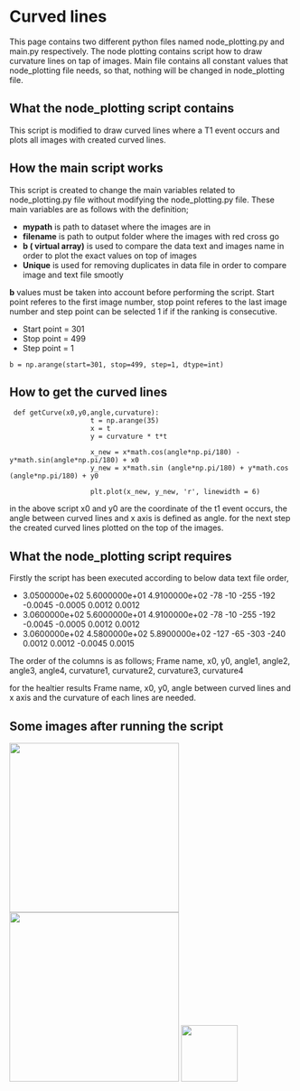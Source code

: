 # Curved lines

This page contains two different python files named node_plotting.py and main.py respectively. The node plotting  contains script how to draw curvature lines on tap of images. Main file contains all constant values that node_plotting file needs, so that, nothing will be changed in node_plotting file.

## What the node_plotting script contains

This script is modified to draw curved lines where a T1 event occurs and plots all images with created curved lines.

## How  the main script works

This script is created to change the main variables related to node_plotting.py file without modifying the node_plotting.py file.
These main variables are as follows with the definition;
- **mypath** is path to dataset where the images are in
- **filename** is path to output folder where the  images with red cross go
- **b ( virtual array)** is used to compare the data text and images name in order to plot the exact values on top of images
- **Unique** is used for removing duplicates in data file in order to compare image and text file smootly

**b** values must be taken into account before performing the script. Start point referes to the first image number, stop point referes to the last image number and step point can be selected 1 if if the ranking is consecutive. 

- Start point = 301
- Stop point = 499
- Step point = 1

```
b = np.arange(start=301, stop=499, step=1, dtype=int)
```
## How to get the curved lines
```
 def getCurve(x0,y0,angle,curvature):
                    t = np.arange(35)
                    x = t
                    y = curvature * t*t
                
                    x_new = x*math.cos(angle*np.pi/180) - y*math.sin(angle*np.pi/180) + x0
                    y_new = x*math.sin (angle*np.pi/180) + y*math.cos (angle*np.pi/180) + y0
                
                    plt.plot(x_new, y_new, 'r', linewidth = 6)
 ```
 in the above script x0 and y0 are the coordinate of the t1 event occurs, the angle between curved lines and x axis is defined as angle.
 for the next step the created curved lines plotted on the top of the images.
 
 ## What the node_plotting script requires 
 
 Firstly the script has been  executed according to below data text file order,

- 3.0500000e+02 5.6000000e+01 4.9100000e+02 -78 -10 -255 -192 -0.0045 -0.0005 0.0012 0.0012
- 3.0600000e+02 5.6000000e+01 4.9100000e+02 -78 -10 -255 -192 -0.0045 -0.0005 0.0012 0.0012
- 3.0600000e+02 4.5800000e+02 5.8900000e+02 -127 -65 -303 -240 0.0012 0.0012 -0.0045 0.0015

The order of the columns is as follows; 
Frame name, x0, y0, angle1, angle2, angle3, angle4, curvature1, curvature2, curvature3, curvature4

for the healtier results Frame name, x0, y0, angle between curved lines and x axis and the curvature of each lines are needed.


## Some images after running the script 








<img src="https://user-images.githubusercontent.com/63856517/82141615-be392880-983f-11ea-8e3e-98d819d0fa5d.jpg" width="300" height="300" /> <img src="https://user-images.githubusercontent.com/63856517/82141738-81216600-9840-11ea-91ba-793864becb77.jpg" width="300" height="300" /> <img src="https://user-images.githubusercontent.com/63856517/82141796-e07f7600-9840-11ea-8fca-45fb8d519c20.PNG" width="100" height="100" />

